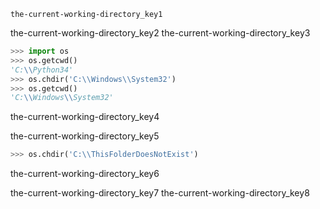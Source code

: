 ```ngMeta
the-current-working-directory_key1
```

the-current-working-directory_key2
the-current-working-directory_key3


```python
>>> import os
>>> os.getcwd()
'C:\\Python34'
>>> os.chdir('C:\\Windows\\System32')
>>> os.getcwd()
'C:\\Windows\\System32'
```
the-current-working-directory_key4


the-current-working-directory_key5


```python
>>> os.chdir('C:\\ThisFolderDoesNotExist')
```
the-current-working-directory_key6


the-current-working-directory_key7
the-current-working-directory_key8
